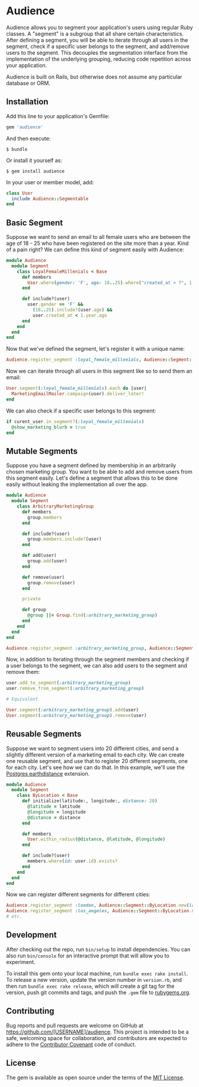 # Audience

Audience allows you to segment your application's users using regular Ruby
classes. A "segment" is a subgroup that all share certain characteristics.
After defining a segment, you will be able to iterate through all users in the
segment, check if a specific user belongs to the segment, and add/remove users
to the segment. This decouples the segmentation interface from the
implementation of the underlying grouping, reducing code repetition across your
application.

Audience is built on Rails, but otherwise does not assume any particular
database or ORM.

## Installation

Add this line to your application's Gemfile:

```ruby
gem 'audience'
```

And then execute:

    $ bundle

Or install it yourself as:

    $ gem install audience

In your user or member model, add:

```ruby
class User
  include Audience::Segmentable
end
```

## Basic Segment

Suppose we want to send an email to all female users who are between the age of
18 - 25 who have been registered on the site more than a year. Kind of a pain
right? We can define this kind of segment easily with Audience:

```ruby
module Audience
  module Segment
    class LoyalFemaleMillenials < Base
      def members
        User.where(gender: 'F', age: 18..25).where("created_at > ?", 1.year.ago)
      end

      def include?(user)
        user.gender == 'F' &&
          (18..25).include?(user.age) &&
          user.created_at < 1.year.ago
      end
    end
  end
end
```

Now that we've defined the segment, let's register it with a unique name:

```ruby
Audience.register_segment :loyal_female_millenials, Audience::Segment::LoyalFemaleMillenials.new
```

Now we can iterate through all users in this segment like so to send them an email:

```ruby
User.segment(:loyal_female_millenials).each do |user|
  MarketingEmailMailer.campaign(user).deliver_later!
end
```

We can also check if a specific user belongs to this segment:

```ruby
if curent_user.in_segment?(:loyal_female_millenials)
  @show_marketing_blurb = true
end
```

## Mutable Segments

Suppose you have a segment defined by membership in an arbitrarily chosen marketing group.
You want to be able to add and remove users from this segment easily. Let's define a segment
that allows this to be done easily without leaking the implementation all over the app.

```ruby
module Audience
  module Segment
    class ArbitraryMarketingGroup
      def members
        group.members
      end

      def include?(user)
        group.members.include?(user)
      end

      def add(user)
        group.add(user)
      end

      def remove(user)
        group.remove(user)
      end

      private

      def group
        @group ||= Group.find(:arbitrary_marketing_group)
      end
    end
  end
end

Audience.register_segment :arbitrary_marketing_group, Audience::Segment::ArbitraryMarketingGroup.new
```

Now, in addition to iterating through the segment members and checking if a user belongs
to the segment, we can also add users to the segment and remove them:

```ruby
user.add_to_segment(:arbitrary_marketing_group)
user.remove_from_segment(:arbitrary_marketing_group)

# Equivalent

User.segment(:arbitrary_marketing_group).add(user)
User.segment(:arbitrary_marketing_group).remove(user)
```

## Reusable Segments

Suppose we want to segment users into 20 different cities, and send a slightly different version
of a marketing email to each city. We can create one reusable segment, and use that to register 20
different segments, one for each city. Let's see how we can do that. In this example, we'll use the
[Postgres earthdistance](https://github.com/diogob/activerecord-postgres-earthdistance) extension.

```ruby
module Audience
  module Segment
    class ByLocation < Base
      def initialize(latitude:, longitude:, distance: 20)
        @latitude = latitude
        @longitude = longitude
        @distance = distance
      end

      def members
        User.within_radius(@distance, @latitude, @longitude)
      end

      def include?(user)
        members.where(id: user.id).exists?
      end
    end
  end
end
```

Now we can register different segments for different cities:

```ruby
Audience.register_segment :london, Audience::Segment::ByLocation.new(latitude: 51.508515, longitude: -0.125487)
Audience.register_segment :los_angeles, Audience::Segment::ByLocation.new(latitude: 34.052234, longitude: -118.243685, distance: 50)
# etc.
```

## Development

After checking out the repo, run `bin/setup` to install dependencies. You can also run `bin/console` for an interactive prompt that will allow you to experiment.

To install this gem onto your local machine, run `bundle exec rake install`. To release a new version, update the version number in `version.rb`, and then run `bundle exec rake release`, which will create a git tag for the version, push git commits and tags, and push the `.gem` file to [rubygems.org](https://rubygems.org).

## Contributing

Bug reports and pull requests are welcome on GitHub at https://github.com/[USERNAME]/audience. This project is intended to be a safe, welcoming space for collaboration, and contributors are expected to adhere to the [Contributor Covenant](http://contributor-covenant.org) code of conduct.


## License

The gem is available as open source under the terms of the [MIT License](http://opensource.org/licenses/MIT).

